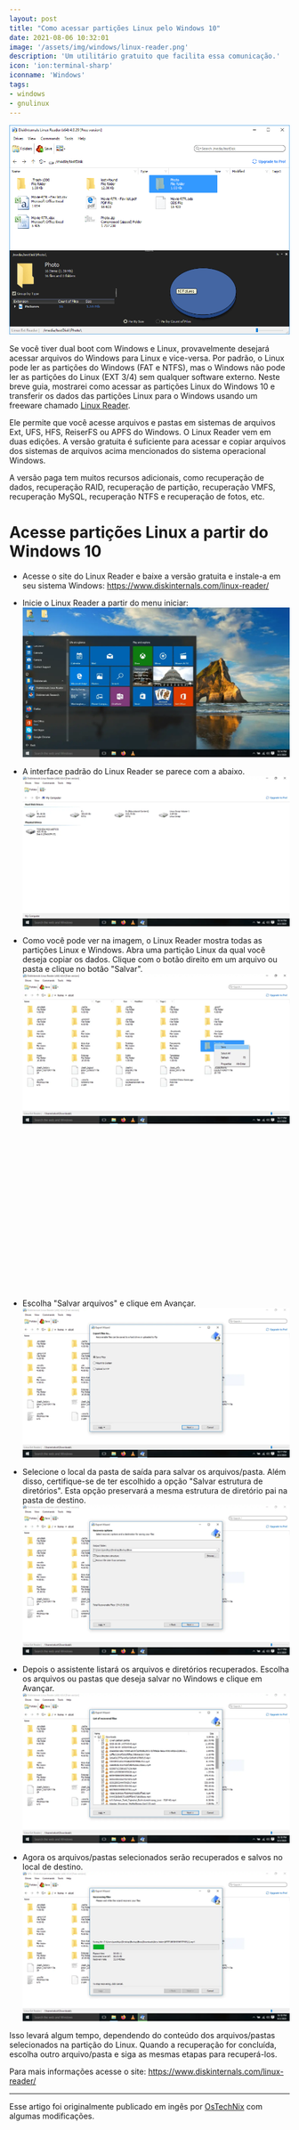 ```yaml
---
layout: post
title: "Como acessar partições Linux pelo Windows 10"
date: 2021-08-06 10:32:01
image: '/assets/img/windows/linux-reader.png'
description: 'Um utilitário gratuito que facilita essa comunicação.'
icon: 'ion:terminal-sharp'
iconname: 'Windows'
tags:
- windows
- gnulinux
---
```


![Como acessar partições Linux pelo Windows 10](/assets/img/windows/linux-reader.png)

Se você tiver dual boot com Windows e Linux, provavelmente desejará acessar arquivos do Windows para Linux e vice-versa. Por padrão, o Linux pode ler as partições do Windows (FAT e NTFS), mas o Windows não pode ler as partições do Linux (EXT 3/4) sem qualquer software externo. Neste breve guia, mostrarei como acessar as partições Linux do Windows 10 e transferir os dados das partições Linux para o Windows usando um freeware chamado [Linux Reader](https://www.diskinternals.com/linux-reader/).

Ele permite que você acesse arquivos e pastas em sistemas de arquivos Ext, UFS, HFS, ReiserFS ou APFS do Windows. O Linux Reader vem em duas edições. A versão gratuita é suficiente para acessar e copiar arquivos dos sistemas de arquivos acima mencionados do sistema operacional Windows.

A versão paga tem muitos recursos adicionais, como recuperação de dados, recuperação RAID, recuperação de partição, recuperação VMFS, recuperação MySQL, recuperação NTFS e recuperação de fotos, etc.

<!-- RETANGULO LARGO 2 -->
<script async src="//pagead2.googlesyndication.com/pagead/js/adsbygoogle.js"></script>
<ins class="adsbygoogle"
style="display:block; text-align:center;"
data-ad-layout="in-article"
data-ad-format="fluid"
data-ad-client="ca-pub-2838251107855362"
data-ad-slot="8549252987"></ins>
<script>
(adsbygoogle = window.adsbygoogle || []).push({});
</script>


# Acesse partições Linux a partir do Windows 10
+ Acesse o site do Linux Reader e baixe a versão gratuita e instale-a em seu sistema Windows: <https://www.diskinternals.com/linux-reader/>

+ Inicie o Linux Reader a partir do menu iniciar:
![Menu iniciar](/assets/img/windows/Launch-Linux-reader.png.webp)

+ A interface padrão do Linux Reader se parece com a abaixo.
![Interface](/assets/img/windows/Access-Linux-Partitions-From-Windows-10-Using-Linux-reader.png.webp)

+ Como você pode ver na imagem, o Linux Reader mostra todas as partições Linux e Windows. Abra uma partição Linux da qual você deseja copiar os dados. Clique com o botão direito em um arquivo ou pasta e clique no botão "Salvar".
![Salvar](/assets/img/windows/Right-click-on-a-folder-and-click-the-Save-button-in-Linux-reader-interface.png.webp)

<!-- QUADRADO -->
<script async src="//pagead2.googlesyndication.com/pagead/js/adsbygoogle.js"></script>
<ins class="adsbygoogle"
style="display:inline-block;width:336px;height:280px"
data-ad-client="ca-pub-2838251107855362"
data-ad-slot="5351066970"></ins>
<script>
(adsbygoogle = window.adsbygoogle || []).push({});
</script>


+ Escolha "Salvar arquivos" e clique em Avançar.
![Next](/assets/img/windows/Choose-save-files-in-Linux-reader.png.webp)

+ Selecione o local da pasta de saída para salvar os arquivos/pasta. Além disso, certifique-se de ter escolhido a opção "Salvar estrutura de diretórios". Esta opção preservará a mesma estrutura de diretório pai na pasta de destino.
![Pastas](/assets/img/windows/Select-the-output-folder-in-Linux-reader.png.webp)

+ Depois o assistente listará os arquivos e diretórios recuperados. Escolha os arquivos ou pastas que deseja salvar no Windows e clique em Avançar.
![Recuperando](/assets/img/windows/Select-list-of-recovered-files-and-directories-in-Linux-reader.png.webp)

+ Agora os arquivos/pastas selecionados serão recuperados e salvos no local de destino.
![Salvos](/assets/img/windows/Recover-files-and-folders-using-Linux-reader.png.webp)


Isso levará algum tempo, dependendo do conteúdo dos arquivos/pastas selecionados na partição do Linux. Quando a recuperação for concluída, escolha outro arquivo/pasta e siga as mesmas etapas para recuperá-los.

Para mais informações acesse o site: <https://www.diskinternals.com/linux-reader/>

<!-- RETANGULO LARGO -->
<script async src="https://pagead2.googlesyndication.com/pagead/js/adsbygoogle.js"></script>
<!-- Informat -->
<ins class="adsbygoogle"
style="display:block"
data-ad-client="ca-pub-2838251107855362"
data-ad-slot="2327980059"
data-ad-format="auto"
data-full-width-responsive="true"></ins>
<script>
(adsbygoogle = window.adsbygoogle || []).push({});
</script>

---

Esse artigo foi originalmente publicado em ingês por [OsTechNix](https://ostechnix.com/how-to-access-linux-partitions-from-windows-10/) com algumas modificações.
